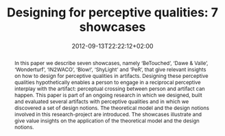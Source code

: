 ---
slug: designing-for-perceptive-qualities-7-showcases
title: "Designing for perceptive qualities: 7 showcases"
layout: publi
searchFilter: Publication
searchWeight: 8
publitype: inproceedings
subsection: conference
perceptq: true
researchpage: true
research: 
    -  perceptq
perceiving-the-invisible: true
institution:
    heig: 1
    logo: TUe
    short: 'TU/e'
    name: "Eindhoven University of Technology"
    web: "https://www.tue.nl/en/"
    colo: "#c72125"
chaire: false
date: 2012-09-13T22:22:12+02:00
shortConf: "DIS 2012"
citation:
    authors:
        1: ["Deckers", "Eva", "E.J.L."]
        2: ["Levy", "Pierre", "P."]
    year: 2012
    title: "Designing for perceptive qualities: 7 showcases"
    proceedings: "the Proceedings of Design Interactive Systems Conference, DIS12"
    firstpage: "496"
    lastpage: "505"
    publisher: ["ACM", "Newcastle, UK"]
    doi: "10.1145/2317956.2318030"
reference: "Deckers, E.J.L., & Lévy, P. (2012). Designing for perceptive qualities: 7 showcases. the Proceedings of Design Interactive Systems Conference, DIS12 (pp 496–505). Newcastle, UK: ACM. http://dx.doi.org/10.1145/2317956.2318030"
abstract: "In this paper we describe seven showcases, namely ‘BeTouched’, ‘Dawe & Valle’, ‘Wonderturf’, ‘IN2WACO’, ‘Blow!’, ‘ShyLight’ and ‘PeR’, that give relevant insights on how to design for perceptive qualities in artifacts. Designing these perceptive qualities hypothetically enables a person to engage in a reciprocal perceptive interplay with the artifact: perceptual crossing between person and artifact can happen. This paper is part of an ongoing research in which we designed, built and evaluated several artifacts with perceptive qualities and in which we discovered a set of design notions. The theoretical model and the design notions involved in this research-project are introduced. The showcases illustrate and give value insights on the application of the theoretical model and the design notions."
link:
    1: ["paper", "paper", "https://1drv.ms/b/s!AnQx_v88q65Qv4RnhpjdGE4qoA7jlA?e=n0QfmJ"]
    5: ["article", "paper", "https://dl.acm.org/doi/10.1145/2317956.2318030"]
---